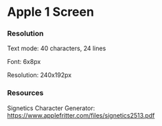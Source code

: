 # Apple 1 Screen

### Resolution

Text mode: 40 characters, 24 lines

Font: 6x8px

Resolution: 240x192px

### Resources

Signetics Character Generator: https://www.applefritter.com/files/signetics2513.pdf
